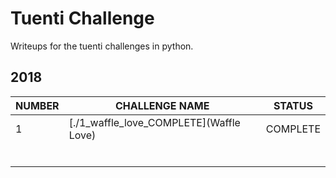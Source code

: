 # Tuenti Challenge

Writeups for the tuenti challenges in python.

## 2018

| NUMBER | CHALLENGE NAME                          | STATUS   |
| ------ | --------------------------------------- | -------- |
| 1      | [./1_waffle_love_COMPLETE](Waffle Love) | COMPLETE |
|        |                                         |          |
|        |                                         |          |
|        |                                         |          |
|        |                                         |          |
|        |                                         |          |
|        |                                         |          |

